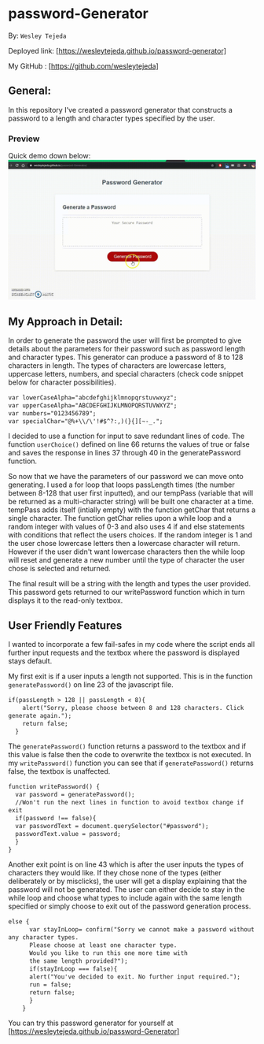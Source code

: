 # password-Generator
By: ```Wesley Tejeda```

Deployed link: [https://wesleytejeda.github.io/password-generator]

My GitHub : [https://github.com/wesleytejeda]
## General:
In this repository I've created a password generator that constructs a password to a length and character types specified by the user.

### Preview
Quick demo down below:
!["Preview of generator"](assets/passwordGeneratorPreview.gif)

## My Approach in Detail:
In order to generate the password the user will first be prompted to give details about the parameters for their password such as password length and character types. This generator can produce a password of 8 to 128 characters in length. The types of characters are lowercase letters, uppercase letters, numbers, and special characters (check code snippet below for character possibilities).
```
var lowerCaseAlpha="abcdefghijklmnopqrstuvwxyz";
var upperCaseAlpha="ABCDEFGHIJKLMNOPQRSTUVWXYZ";
var numbers="0123456789";
var specialChar="@%+\\/\'!#$^?:,)(}{][~-_.";
```
I decided to use a function for input to save redundant lines of code. The function ```userChoice()``` defined on line 66 returns the values of true or false and saves the response in lines 37 through 40 in the generatePassword function.

So now that we have the parameters of our password we can move onto generating. I used a for loop that loops passLength times (the number between 8-128 that user first inputted), and our tempPass (variable that will be returned as a multi-character string) will be built one character at a time. tempPass adds itself (intially empty) with the function getChar that returns a single character. The function getChar relies upon a while loop and a random integer with values of 0-3 and also uses 4 if and else statements with conditions that reflect the users choices. If the random integer is 1 and the user chose lowercase letters then a lowercase character will return. However if the user didn't want lowercase characters then the while loop will reset and generate a new number until the type of character the user chose is selected and returned.

The final result will be a string with the length and types the user provided. This password gets returned to our writePassword function which in turn displays it to the read-only textbox.

## User Friendly Features
I wanted to incorporate a few fail-safes in my code where the script ends all further input requests and the textbox where the password is displayed stays default.

My first exit is if a user inputs a length not supported. This is in the function ```generatePassword()``` on line 23 of the javascript file.
```
if(passLength > 128 || passLength < 8){
    alert("Sorry, please choose between 8 and 128 characters. Click generate again.");
    return false;
  }
```
The ```generatePassword()``` function returns a password to the textbox and if this value is false then the code to overwrite the textbox is not executed. In my ```writePassword()``` function you can see that if ```generatePassword()``` returns false, the textbox is unaffected.
```
function writePassword() {
  var password = generatePassword();
  //Won't run the next lines in function to avoid textbox change if exit
  if(password !== false){
  var passwordText = document.querySelector("#password");
  passwordText.value = password;
  }
}
```

Another exit point is on line 43 which is after the user inputs the types of characters they would like. If they chose none of the types (either deliberately or by misclicks), the user will get a display explaining that the password will not be generated. The user can either decide to stay in the while loop and choose what types to include again with the same length specified or simply choose to exit out of the password generation process.
```
else {
      var stayInLoop= confirm("Sorry we cannot make a password without any character types.
      Please choose at least one character type.
      Would you like to run this one more time with
      the same length provided?");
      if(stayInLoop === false){
      alert("You've decided to exit. No further input required.");
      run = false;
      return false;
      }
    }
```

You can try this password generator for yourself at [https://wesleytejeda.github.io/password-Generator]
